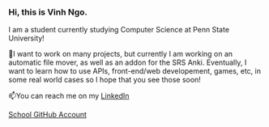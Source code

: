 ### Hi, this is Vinh Ngo.

I am a student currently studying Computer Science at Penn State University! 

🔭I want to work on many projects, but currently I am working on an automatic file mover, as well as an addon for the SRS Anki. 
Eventually, I want to learn how to use APIs, front-end/web developement, games, etc, in some real world cases so I hope that you see those soon!

📫You can reach me on my <a href="https://www.linkedin.com/in/vinh-ngo380/">LinkedIn</a>

<a href="github.com/vln5066">School GitHub Account</a>


<!--
**vinhngo380/vinhngo380** is a ✨ _special_ ✨ repository because its `README.md` (this file) appears on your GitHub profile.

Here are some ideas to get you started:

- 🔭 I’m currently working on ...
- 🌱 I’m currently learning ...
- 👯 I’m looking to collaborate on ...
- 🤔 I’m looking for help with ...
- 💬 Ask me about ...
- 📫 How to reach me: ...
- 😄 Pronouns: ...
- ⚡ Fun fact: ...
-->
